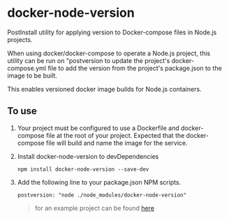 # docker-node-version
PostInstall utility for applying version to Docker-compose files in Node.js projects.


When using docker/docker-compose to operate a Node.js project,
this utility can be run on "postversion to update the project's docker-compose.yml file to add the version from the project's package.json
to the image to be built.

This enables versioned docker image builds for Node.js containers.


## To use

1.  Your project must be configured to use a Dockerfile and docker-compose file at the root of your project.  Expected that the docker-compose file will build and name the image for the service.


2.  Install docker-node-version to devDependencies

    ```
    npm install docker-node-version --save-dev
    ```


3.  Add the following line to your package.json NPM scripts.

    ```
    postversion: "node ./node_modules/docker-node-version"
    ```




    > for an example project can be found [here](https://github.com/CollinEstes/docker-node-oracle-example)